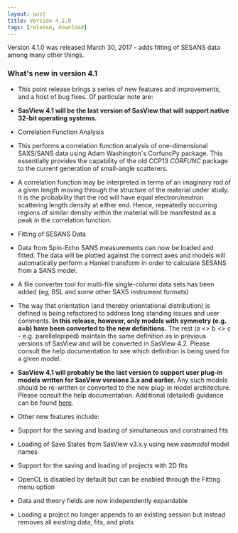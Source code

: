 ```yaml
---
layout: post
title: Version 4.1.0
tags: [release, download]
---
```


Version 4.1.0 was released March 30, 2017 - adds fitting of SESANS data among many other things.

### What's new in version 4.1

*   This point release brings a series of new features and improvements, and a host of bug fixes. Of particular note are:

*   **SasView 4.1 will be the last version of SasView that will support native 32-bit operating systems.**

*   Correlation Function Analysis

*   This performs a correlation function analysis of one-dimensional SAXS/SANS data using Adam Washington\`s CorfuncPy package. This essentially provides the capability of the old CCP13 _CORFUNC_ package to the current generation of small-angle scatterers.
*   A correlation function may be interpreted in terms of an imaginary rod of a given length moving through the structure of the material under study. It is the probability that the rod will have equal electron/neutron scattering length density at either end. Hence, repeatedly occurring regions of similar density within the material will be manifested as a peak in the correlation function.

*   Fitting of SESANS Data

*   Data from Spin-Echo SANS measurements can now be loaded and fitted. The data will be plotted against the correct axes and models will automatically perform a Hankel transform in order to calculate SESANS from a SANS model.

*   A file converter tool for multi-file single-column data sets has been added (eg, BSL and some other SAXS instrument formats)

*   The way that orientation (and thereby orientational distribution) is defined is being refactored to address long standing issues and user comments. **In this release, however, only models with symmetry (e.g. a=b) have been converted to the new definitions.** The rest (a <> b <> c - e.g. parellelepiped) maintain the same definition as in previous versions of SasView and will be converted in SasView 4.2. Please consult the help documentation to see which definition is being used for a given model.

*   **SasView 4.1 will probably be the last version to support user plug-in models written for SasView versions 3.x and earlier.** Any such models should be re-written or converted to the new plug-in model architecture. Please consult the help documentation. Additional (detailed) guidance can be found [here](http://trac.sasview.org/wiki/ModelConvInst).

*   Other new features include:

*   Support for the saving and loading of simultaneous and constrained fits
*   Loading of Save States from SasView v3.x.y using new _sasmodel_ model names
*   Support for the saving and loading of projects with 2D fits
*   OpenCL is disabled by default but can be enabled through the Fitting menu option
*   Data and theory fields are now independently expandable
*   Loading a project no longer appends to an existing session but instead removes all existing data, fits, and plots
